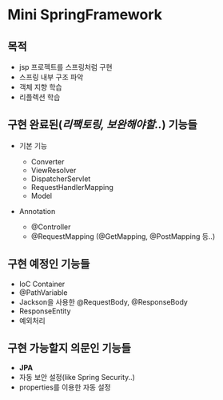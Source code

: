 # Mini SpringFramework

## 목적
* jsp 프로젝트를 스프링처럼 구현
* 스프링 내부 구조 파악
* 객체 지향 학습
* 리플렉션 학습

## 구현 완료된(*리팩토링, 보완해야할..*) 기능들
* 기본 기능
    * Converter
    * ViewResolver
    * DispatcherServlet
    * RequestHandlerMapping
    * Model

* Annotation
    * @Controller
    * @RequestMapping (@GetMapping, @PostMapping 등..)
    

## 구현 예정인 기능들
* IoC Container
* @PathVariable
* Jackson을 사용한 @RequestBody, @ResponseBody
* ResponseEntity
* 예외처리

## 구현 가능할지 의문인 기능들
* **JPA**
* 자동 보안 설정(like Spring Security..)
* properties를 이용한 자동 설정